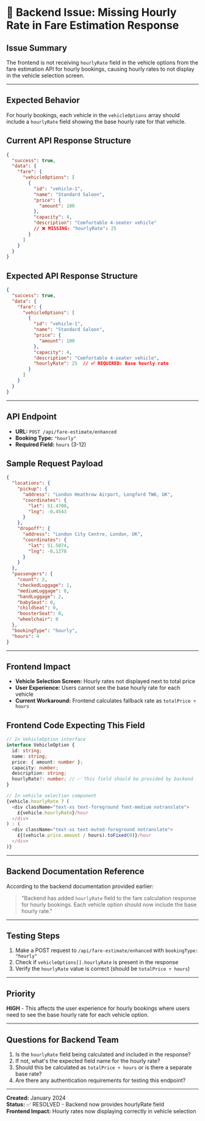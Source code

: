 # 🚨 Backend Issue: Missing Hourly Rate in Fare Estimation Response

## **Issue Summary**
The frontend is not receiving `hourlyRate` field in the vehicle options from the fare estimation API for hourly bookings, causing hourly rates to not display in the vehicle selection screen.

---

## **Expected Behavior**
For hourly bookings, each vehicle in the `vehicleOptions` array should include a `hourlyRate` field showing the base hourly rate for that vehicle.

## **Current API Response Structure**
```json
{
  "success": true,
  "data": {
    "fare": {
      "vehicleOptions": [
        {
          "id": "vehicle-1",
          "name": "Standard Saloon",
          "price": {
            "amount": 100
          },
          "capacity": 4,
          "description": "Comfortable 4-seater vehicle"
          // ❌ MISSING: "hourlyRate": 25
        }
      ]
    }
  }
}
```

## **Expected API Response Structure**
```json
{
  "success": true,
  "data": {
    "fare": {
      "vehicleOptions": [
        {
          "id": "vehicle-1",
          "name": "Standard Saloon",
          "price": {
            "amount": 100
          },
          "capacity": 4,
          "description": "Comfortable 4-seater vehicle",
          "hourlyRate": 25  // ✅ REQUIRED: Base hourly rate
        }
      ]
    }
  }
}
```

---

## **API Endpoint**
- **URL:** `POST /api/fare-estimate/enhanced`
- **Booking Type:** `"hourly"`
- **Required Field:** `hours` (3-12)

## **Sample Request Payload**
```json
{
  "locations": {
    "pickup": {
      "address": "London Heathrow Airport, Longford TW6, UK",
      "coordinates": {
        "lat": 51.4700,
        "lng": -0.4543
      }
    },
    "dropoff": {
      "address": "London City Centre, London, UK",
      "coordinates": {
        "lat": 51.5074,
        "lng": -0.1278
      }
    }
  },
  "passengers": {
    "count": 2,
    "checkedLuggage": 1,
    "mediumLuggage": 0,
    "handLuggage": 2,
    "babySeat": 0,
    "childSeat": 0,
    "boosterSeat": 0,
    "wheelchair": 0
  },
  "bookingType": "hourly",
  "hours": 4
}
```

---

## **Frontend Impact**
- **Vehicle Selection Screen:** Hourly rates not displayed next to total price
- **User Experience:** Users cannot see the base hourly rate for each vehicle
- **Current Workaround:** Frontend calculates fallback rate as `totalPrice ÷ hours`

## **Frontend Code Expecting This Field**
```typescript
// In VehicleOption interface
interface VehicleOption {
  id: string;
  name: string;
  price: { amount: number };
  capacity: number;
  description: string;
  hourlyRate?: number; // ✅ This field should be provided by backend
}

// In vehicle selection component
{vehicle.hourlyRate ? (
  <div className="text-xs text-foreground font-medium notranslate">
    £{vehicle.hourlyRate}/hour
  </div>
) : (
  <div className="text-xs text-muted-foreground notranslate">
    £{(vehicle.price.amount / hours).toFixed(0)}/hour
  </div>
)}
```

---

## **Backend Documentation Reference**
According to the backend documentation provided earlier:
> "Backend has added `hourlyRate` field to the fare calculation response for hourly bookings. Each vehicle option should now include the base hourly rate."

---

## **Testing Steps**
1. Make a POST request to `/api/fare-estimate/enhanced` with `bookingType: "hourly"`
2. Check if `vehicleOptions[].hourlyRate` is present in the response
3. Verify the `hourlyRate` value is correct (should be `totalPrice ÷ hours`)

---

## **Priority**
**HIGH** - This affects the user experience for hourly bookings where users need to see the base hourly rate for each vehicle option.

---

## **Questions for Backend Team**
1. Is the `hourlyRate` field being calculated and included in the response?
2. If not, what's the expected field name for the hourly rate?
3. Should this be calculated as `totalPrice ÷ hours` or is there a separate base rate?
4. Are there any authentication requirements for testing this endpoint?

---

**Created:** January 2024  
**Status:** ✅ RESOLVED - Backend now provides hourlyRate field  
**Frontend Impact:** Hourly rates now displaying correctly in vehicle selection
